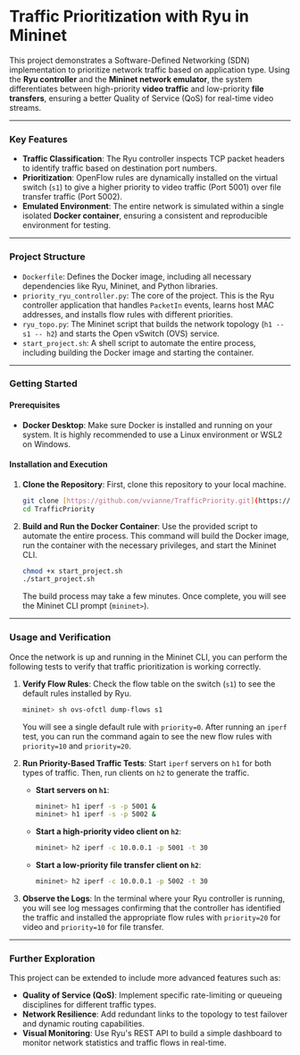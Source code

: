 # Traffic Prioritization with Ryu in Mininet

This project demonstrates a Software-Defined Networking (SDN) implementation to prioritize network traffic based on application type. Using the **Ryu controller** and the **Mininet network emulator**, the system differentiates between high-priority **video traffic** and low-priority **file transfers**, ensuring a better Quality of Service (QoS) for real-time video streams.

---

### Key Features

* **Traffic Classification**: The Ryu controller inspects TCP packet headers to identify traffic based on destination port numbers.
* **Prioritization**: OpenFlow rules are dynamically installed on the virtual switch (`s1`) to give a higher priority to video traffic (Port 5001) over file transfer traffic (Port 5002).
* **Emulated Environment**: The entire network is simulated within a single isolated **Docker container**, ensuring a consistent and reproducible environment for testing.

---

### Project Structure

* `Dockerfile`: Defines the Docker image, including all necessary dependencies like Ryu, Mininet, and Python libraries.
* `priority_ryu_controller.py`: The core of the project. This is the Ryu controller application that handles `PacketIn` events, learns host MAC addresses, and installs flow rules with different priorities.
* `ryu_topo.py`: The Mininet script that builds the network topology (`h1 -- s1 -- h2`) and starts the Open vSwitch (OVS) service.
* `start_project.sh`: A shell script to automate the entire process, including building the Docker image and starting the container.

---

### Getting Started

#### Prerequisites

* **Docker Desktop**: Make sure Docker is installed and running on your system. It is highly recommended to use a Linux environment or WSL2 on Windows.

#### Installation and Execution

1.  **Clone the Repository**:
    First, clone this repository to your local machine.

    ```bash
    git clone [https://github.com/vvianne/TrafficPriority.git](https://github.com/vvianne/TrafficPriority.git)
    cd TrafficPriority
    ```

2.  **Build and Run the Docker Container**:
    Use the provided script to automate the entire process. This command will build the Docker image, run the container with the necessary privileges, and start the Mininet CLI.

    ```bash
    chmod +x start_project.sh
    ./start_project.sh
    ```
    The build process may take a few minutes. Once complete, you will see the Mininet CLI prompt (`mininet>`).

---

### Usage and Verification

Once the network is up and running in the Mininet CLI, you can perform the following tests to verify that traffic prioritization is working correctly.

1.  **Verify Flow Rules**:
    Check the flow table on the switch (`s1`) to see the default rules installed by Ryu.
    ```bash
    mininet> sh ovs-ofctl dump-flows s1
    ```
    You will see a single default rule with `priority=0`. After running an `iperf` test, you can run the command again to see the new flow rules with `priority=10` and `priority=20`.

2.  **Run Priority-Based Traffic Tests**:
    Start `iperf` servers on `h1` for both types of traffic. Then, run clients on `h2` to generate the traffic.
    * **Start servers on `h1`**:
        ```bash
        mininet> h1 iperf -s -p 5001 &
        mininet> h1 iperf -s -p 5002 &
        ```
    * **Start a high-priority video client on `h2`**:
        ```bash
        mininet> h2 iperf -c 10.0.0.1 -p 5001 -t 30
        ```
    * **Start a low-priority file transfer client on `h2`**:
        ```bash
        mininet> h2 iperf -c 10.0.0.1 -p 5002 -t 30
        ```

3.  **Observe the Logs**:
    In the terminal where your Ryu controller is running, you will see log messages confirming that the controller has identified the traffic and installed the appropriate flow rules with `priority=20` for video and `priority=10` for file transfer.

---

### Further Exploration

This project can be extended to include more advanced features such as:

* **Quality of Service (QoS)**: Implement specific rate-limiting or queueing disciplines for different traffic types.
* **Network Resilience**: Add redundant links to the topology to test failover and dynamic routing capabilities.
* **Visual Monitoring**: Use Ryu's REST API to build a simple dashboard to monitor network statistics and traffic flows in real-time.
